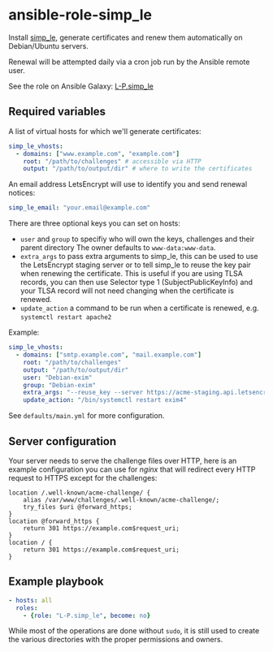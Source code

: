 ansible-role-simp_le
====================
Install [simp_le](https://github.com/kuba/simp_le.git), generate certificates
and renew them automatically on Debian/Ubuntu servers.

Renewal will be attempted daily via a cron job run by the Ansible remote user.

See the role on Ansible Galaxy: [L-P.simp_le](https://galaxy.ansible.com/detail#/role/6627)

## Required variables
A list of virtual hosts for which we'll generate certificates:
```yaml
simp_le_vhosts:
  - domains: ["www.example.com", "example.com"]
    root: "/path/to/challenges" # accessible via HTTP
    output: "/path/to/output/dir" # where to write the certificates
```

An email address LetsEncrypt will use to identify you and send renewal notices:
```yaml
simp_le_email: "your.email@example.com"
```

There are three optional keys you can set on hosts:

- `user` and `group` to specifiy who will own the keys, challenges and their parent directory
  The owner defaults to `www-data:www-data`.
- `extra_args` to pass extra arguments to simp_le, this can be used to use the
  LetsEncrypt staging server or to tell simp_le to reuse the key pair when
  renewing the certificate. This is useful if you are using TLSA records, you
  can then use Selector type 1 (SubjectPublicKeyInfo) and your TLSA record will
  not need changing when the certificate is renewed.
- `update_action` a command to be run when a certificate is renewed,
   e.g. `systemctl restart apache2`

Example:
```yaml
simp_le_vhosts:
  - domains: ["smtp.example.com", "mail.example.com"]
    root: "/path/to/challenges"
    output: "/path/to/output/dir"
    user: "Debian-exim"
    group: "Debian-exim"
    extra_args: "--reuse_key --server https://acme-staging.api.letsencrypt.org/directory"
    update_action: "/bin/systemctl restart exim4"
```

See `defaults/main.yml` for more configuration.

## Server configuration
Your server needs to serve the challenge files over HTTP, here is an example
configuration you can use for _nginx_ that will redirect every HTTP request to
HTTPS except for the challenges:

```nginx
location /.well-known/acme-challenge/ {
    alias /var/www/challenges/.well-known/acme-challenge/;
    try_files $uri @forward_https;
}
location @forward_https {
    return 301 https://example.com$request_uri;
}
location / {
    return 301 https://example.com$request_uri;
}
```

## Example playbook
```yaml
- hosts: all
  roles:
    - {role: "L-P.simp_le", become: no}
```

While most of the operations are done without `sudo`, it is still used to
create the various directories with the proper permissions and owners.
